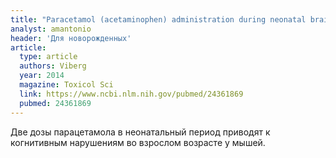 ```yaml
---
title: "Paracetamol (acetaminophen) administration during neonatal brain development affects cognitive function and alters its analgesic and anxiolytic response in adult male mice"
analyst: amantonio
header: 'Для новорожденных'
article:
  type: article
  authors: Viberg
  year: 2014
  magazine: Toxicol Sci
  link: https://www.ncbi.nlm.nih.gov/pubmed/24361869
  pubmed: 24361869
---
```


Две дозы парацетамола в неонатальный период приводят к когнитивным нарушениям во взрослом возрасте у мышей.

